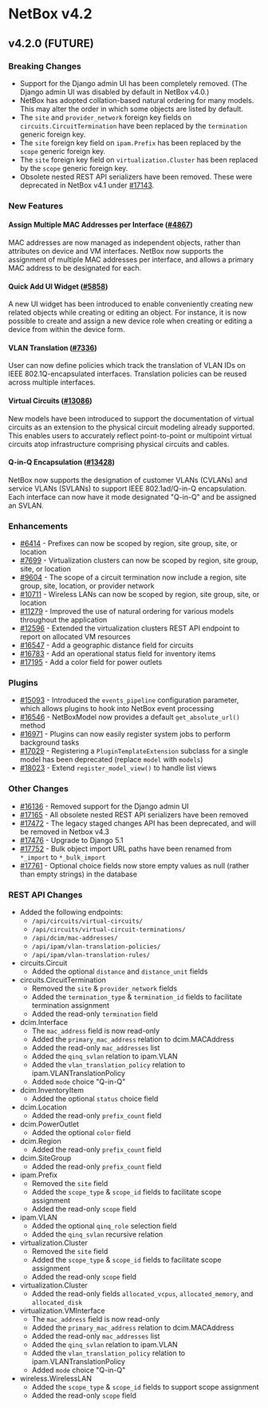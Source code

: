 # NetBox v4.2

## v4.2.0 (FUTURE)

### Breaking Changes

* Support for the Django admin UI has been completely removed. (The Django admin UI was disabled by default in NetBox v4.0.)
* NetBox has adopted collation-based natural ordering for many models. This may alter the order in which some objects are listed by default.
* The `site` and `provider_network` foreign key fields on `circuits.CircuitTermination` have been replaced by the `termination` generic foreign key.
* The `site` foreign key field on `ipam.Prefix` has been replaced by the `scope` generic foreign key.
* The `site` foreign key field on `virtualization.Cluster` has been replaced by the `scope` generic foreign key.
* Obsolete nested REST API serializers have been removed. These were deprecated in NetBox v4.1 under [#17143](https://github.com/netbox-community/netbox/issues/17143).

### New Features

#### Assign Multiple MAC Addresses per Interface ([#4867](https://github.com/netbox-community/netbox/issues/4867))

MAC addresses are now managed as independent objects, rather than attributes on device and VM interfaces. NetBox now supports the assignment of multiple MAC addresses per interface, and allows a primary MAC address to be designated for each.

#### Quick Add UI Widget ([#5858](https://github.com/netbox-community/netbox/issues/5858))

A new UI widget has been introduced to enable conveniently creating new related objects while creating or editing an object. For instance, it is now possible to create and assign a new device role when creating or editing a device from within the device form.

#### VLAN Translation ([#7336](https://github.com/netbox-community/netbox/issues/7336))

User can now define policies which track the translation of VLAN IDs on IEEE 802.1Q-encapsulated interfaces. Translation policies can be reused across multiple interfaces.

#### Virtual Circuits ([#13086](https://github.com/netbox-community/netbox/issues/13086))

New models have been introduced to support the documentation of virtual circuits as an extension to the physical circuit modeling already supported. This enables users to accurately reflect point-to-point or multipoint virtual circuits atop infrastructure comprising physical circuits and cables.

#### Q-in-Q Encapsulation ([#13428](https://github.com/netbox-community/netbox/issues/13428))

NetBox now supports the designation of customer VLANs (CVLANs) and service VLANs (SVLANs) to support IEEE 802.1ad/Q-in-Q encapsulation. Each interface can now have it mode designated "Q-in-Q" and be assigned an SVLAN.

### Enhancements

* [#6414](https://github.com/netbox-community/netbox/issues/6414) - Prefixes can now be scoped by region, site group, site, or location
* [#7699](https://github.com/netbox-community/netbox/issues/7699) - Virtualization clusters can now be scoped by region, site group, site, or location
* [#9604](https://github.com/netbox-community/netbox/issues/9604) - The scope of a circuit termination now include a region, site group, site, location, or provider network
* [#10711](https://github.com/netbox-community/netbox/issues/10711) - Wireless LANs can now be scoped by region, site group, site, or location
* [#11279](https://github.com/netbox-community/netbox/issues/11279) - Improved the use of natural ordering for various models throughout the application
* [#12596](https://github.com/netbox-community/netbox/issues/12596) - Extended the virtualization clusters REST API endpoint to report on allocated VM resources
* [#16547](https://github.com/netbox-community/netbox/issues/16547) - Add a geographic distance field for circuits
* [#16783](https://github.com/netbox-community/netbox/issues/16783) - Add an operational status field for inventory items
* [#17195](https://github.com/netbox-community/netbox/issues/17195) - Add a color field for power outlets

### Plugins

* [#15093](https://github.com/netbox-community/netbox/issues/15093) - Introduced the `events_pipeline` configuration parameter, which allows plugins to hook into NetBox event processing
* [#16546](https://github.com/netbox-community/netbox/issues/16546) - NetBoxModel now provides a default `get_absolute_url()` method
* [#16971](https://github.com/netbox-community/netbox/issues/16971) - Plugins can now easily register system jobs to perform background tasks
* [#17029](https://github.com/netbox-community/netbox/issues/17029) - Registering a `PluginTemplateExtension` subclass for a single model has been deprecated (replace `model` with `models`)
* [#18023](https://github.com/netbox-community/netbox/issues/18023) - Extend `register_model_view()` to handle list views

### Other Changes

* [#16136](https://github.com/netbox-community/netbox/issues/16136) - Removed support for the Django admin UI
* [#17165](https://github.com/netbox-community/netbox/issues/17165) - All obsolete nested REST API serializers have been removed
* [#17472](https://github.com/netbox-community/netbox/issues/17472) - The legacy staged changes API has been deprecated, and will be removed in Netbox v4.3
* [#17476](https://github.com/netbox-community/netbox/issues/17476) - Upgrade to Django 5.1
* [#17752](https://github.com/netbox-community/netbox/issues/17752) - Bulk object import URL paths have been renamed from `*_import` to `*_bulk_import`
* [#17761](https://github.com/netbox-community/netbox/issues/17761) - Optional choice fields now store empty values as null (rather than empty strings) in the database

### REST API Changes

* Added the following endpoints:
  * `/api/circuits/virtual-circuits/`
  * `/api/circuits/virtual-circuit-terminations/`
  * `/api/dcim/mac-addresses/`
  * `/api/ipam/vlan-translation-policies/`
  * `/api/ipam/vlan-translation-rules/`
* circuits.Circuit
  * Added the optional `distance` and `distance_unit` fields
* circuits.CircuitTermination
  * Removed the `site` & `provider_network` fields
  * Added the `termination_type` & `termination_id` fields to facilitate termination assignment
  * Added the read-only `termination` field
* dcim.Interface
  * The `mac_address` field is now read-only
  * Added the `primary_mac_address` relation to dcim.MACAddress
  * Added the read-only `mac_addresses` list
  * Added the `qinq_svlan` relation to ipam.VLAN
  * Added the `vlan_translation_policy` relation to ipam.VLANTranslationPolicy
  * Added `mode` choice "Q-in-Q"
* dcim.InventoryItem
  * Added the optional `status` choice field
* dcim.Location
  * Added the read-only `prefix_count` field
* dcim.PowerOutlet
  * Added the optional `color` field
* dcim.Region
  * Added the read-only `prefix_count` field
* dcim.SiteGroup
  * Added the read-only `prefix_count` field
* ipam.Prefix
  * Removed the `site` field
  * Added the `scope_type` & `scope_id` fields to facilitate scope assignment
  * Added the read-only `scope` field
* ipam.VLAN
  * Added the optional `qinq_role` selection field
  * Added the `qinq_svlan` recursive relation
* virtualization.Cluster
  * Removed the `site` field
  * Added the `scope_type` & `scope_id` fields to facilitate scope assignment
  * Added the read-only `scope` field
* virtualization.Cluster
  * Added the read-only fields `allocated_vcpus`, `allocated_memory`, and `allocated_disk`
* virtualization.VMInterface
  * The `mac_address` field is now read-only
  * Added the `primary_mac_address` relation to dcim.MACAddress
  * Added the read-only `mac_addresses` list
  * Added the `qinq_svlan` relation to ipam.VLAN
  * Added the `vlan_translation_policy` relation to ipam.VLANTranslationPolicy
  * Added `mode` choice "Q-in-Q"
* wireless.WirelessLAN
  * Added the `scope_type` & `scope_id` fields to support scope assignment
  * Added the read-only `scope` field
